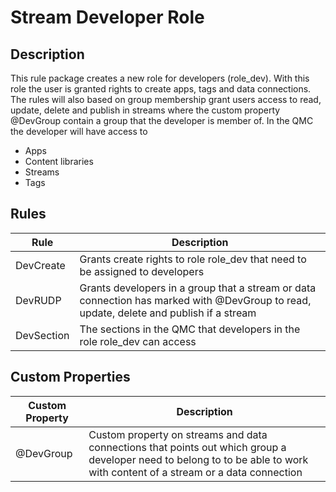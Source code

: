 # Stream Developer Role

## Description
This rule package creates a new role for developers (role_dev). With this role
the user is granted rights to create apps, tags and data connections.
The rules will also based on group membership grant users access to read, update,
delete and publish in streams where the custom property @DevGroup contain a group
that the developer is member of.
In the QMC the developer will have access to
* Apps
* Content libraries
* Streams
* Tags  

## Rules
| Rule     | Description |
|----------|-------------|
|DevCreate|Grants create rights to role role_dev that need to be assigned to developers|
|DevRUDP|Grants developers in a group that a stream or data connection has marked with @DevGroup to read, update, delete and publish if a stream|
|DevSection|The sections in the QMC that developers in the role role_dev can access|

## Custom Properties
|Custom Property|Description|
|---------------|-----------|
|@DevGroup|Custom property on streams and data connections that points out which group a developer need to belong to to be able to work with content of a stream or a data connection|
